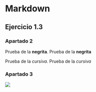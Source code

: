 # Markdown
## Ejercicio 1.3
### Apartado 2
Prueba de la __negrita__.  Prueba de la **negrita**

Prueba de la _cursiva_. Prueba de la *cursiva*

### Apartado 3
![](https://www.google.com/url?sa=i&url=https%3A%2F%2Fmeme-lore-fanon.fandom.com%2Fwiki%2FWalter_White&psig=AOvVaw0rowodEN9t7ZlPSRkaV3Th&ust=1727178606004000&source=images&cd=vfe&opi=89978449&ved=0CBQQjRxqFwoTCNjmi-3_2IgDFQAAAAAdAAAAABAK)